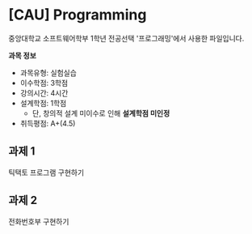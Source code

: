 # [CAU] Programming

중앙대학교 소프트웨어학부 1학년 전공선택 '프로그래밍'에서 사용한 파일입니다.

**과목 정보**
- 과목유형: 실험실습
- 이수학점: 3학점
- 강의시간: 4시간
- 설계학점: 1학점
  - 단, 창의적 설계 미이수로 인해 **설계학점 미인정**
- 취득평점: A+(4.5)
 
## 과제 1
틱택토 프로그램 구현하기

## 과제 2
전화번호부 구현하기
